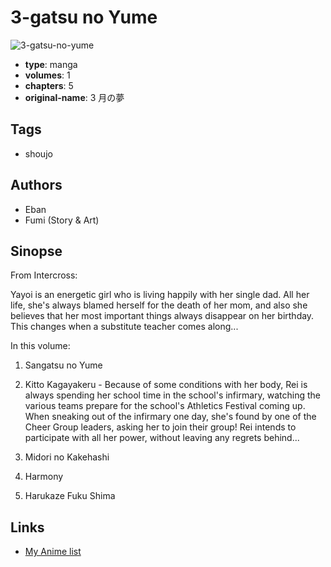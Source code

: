 # 3-gatsu no Yume

![3-gatsu-no-yume](https://cdn.myanimelist.net/images/manga/3/9245.jpg)

-   **type**: manga
-   **volumes**: 1
-   **chapters**: 5
-   **original-name**: 3 月の夢

## Tags

-   shoujo

## Authors

-   Eban
-   Fumi (Story & Art)

## Sinopse

From Intercross:

Yayoi is an energetic girl who is living happily with her single dad. All her life, she's always blamed herself for the death of her mom, and also she believes that her most important things always disappear on her birthday. This changes when a substitute teacher comes along...

In this volume:

1. Sangatsu no Yume

2. Kitto Kagayakeru -
   Because of some conditions with her body, Rei is always spending her school time in the school's infirmary, watching the various teams prepare for the school's Athletics Festival coming up. When sneaking out of the infirmary one day, she's found by one of the Cheer Group leaders, asking her to join their group! Rei intends to participate with all her power, without leaving any regrets behind...

3. Midori no Kakehashi
4. Harmony
5. Harukaze Fuku Shima

## Links

-   [My Anime list](https://myanimelist.net/manga/6804/3-gatsu_no_Yume)
